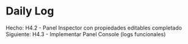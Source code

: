 ﻿# Daily Log

Hecho: H4.2 - Panel Inspector con propiedades editables completado
Siguiente: H4.3 - Implementar Panel Console (logs funcionales)


